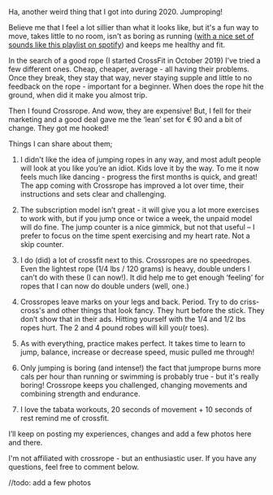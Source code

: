 Ha, another weird thing that I got into during 2020. Jumproping!

Believe me that I feel a lot sillier than what it looks like, but it's a fun way to move, takes little to no room, isn't as boring as running ([with a nice set of sounds like this playlist on spotify](https://open.spotify.com/playlist/1EmtAFVXVFVEIbNaC08V3q?si=LyX7DnaNSn60fHBCVOgI3g)) and keeps me healthy and fit.

In the search of a good rope (I started CrossFit in October 2019) I’ve tried a few different ones. Cheap, cheaper, average - all having their problems. Once they break, they stay that way, never staying supple and little to no feedback on the rope - important for a beginner. When does the rope hit the ground, when did it make you almost trip.

Then I found Crossrope. And wow, they are expensive! But, I fell for their marketing and a good deal gave me the ‘lean’ set for € 90 and a bit of change. They got me hooked!

Things I can share about them;
1. I didn't like the idea of jumping ropes in any way, and most adult people will look at you like you’re an idiot. Kids love it by the way. To me it now feels much like dancing - progress the first months is quick, and great! The app coming with Crossrope has improved a lot over time, their instructions and sets clear and challenging.

2. The subscription model isn’t great - it will give you a lot more exercises to work with, but if you jump once or twice a week, the unpaid model will do fine. The jump counter is a nice gimmick, but not that useful – I prefer to focus on the time spent exercising and my heart rate. Not a skip counter.

3. I do (did) a lot of crossfit next to this. Crossropes are no speedropes. Even the lightest rope (1/4 lbs / 120 grams) is heavy, double unders I can’t do with these (I can now!). It did help me to get enough ‘feeling’ for ropes that I can now do double unders (well, one.)

3. Crossropes leave marks on your legs and back. Period. Try to do criss-cross's and other things that look fancy. They hurt before the stick. They don’t show that in their ads. Hitting yourself with the 1/4 and 1/2 lbs ropes hurt. The 2 and 4 pound robes will kill you(r toes).

4. As with everything, practice makes perfect. It takes time to learn to jump, balance, increase or decrease speed, music pulled me through!

5. Only jumping is boring (and intense!) the fact that jumprope burns more cals per hour than running or swimming is probably true - but it's really boring! Crossrope keeps you challenged, changing movements and combining strength and endurance.

6. I love the tabata workouts, 20 seconds of movement + 10 seconds of rest remind me of crossfit.

I’ll keep on posting my experiences, changes and add a few photos here and there.

I'm not affiliated with crossrope - but an enthusiastic user. If you have any questions, feel free to comment below.

//todo: add a few photos